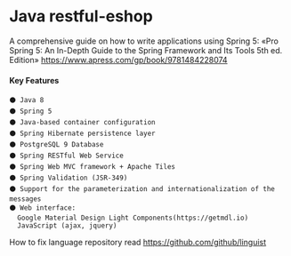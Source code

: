 # Java restful-eshop
A comprehensive guide on how to write applications using Spring 5:
«Pro Spring 5: An In-Depth Guide to the Spring Framework and Its Tools 5th ed. Edition»
https://www.apress.com/gp/book/9781484228074


#### Key Features
~~~~
⚫ Java 8
⚫ Spring 5
⚫ Java-based container configuration
⚫ Spring Hibernate persistence layer
⚫ PostgreSQL 9 Database
⚫ Spring RESTful Web Service
⚫ Spring Web MVC framework + Apache Tiles
⚫ Spring Validation (JSR-349)
⚫ Support for the parameterization and internationalization of the messages
⚫ Web interface: 
  Google Material Design Light Components(https://getmdl.io)
  JavaScript (ajax, jquery)
~~~~

How to fix language repository read https://github.com/github/linguist